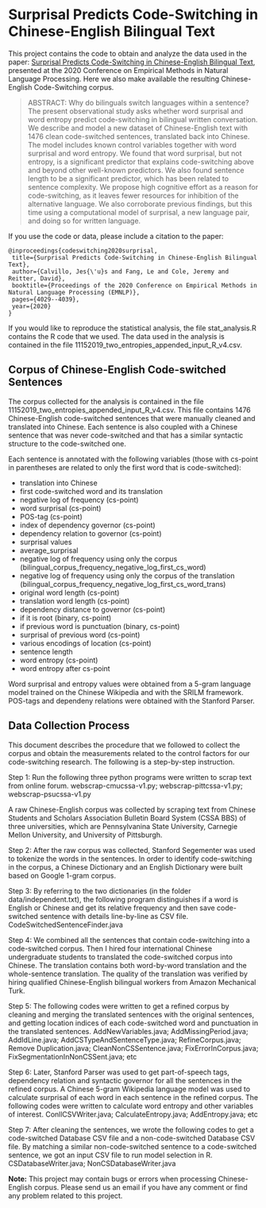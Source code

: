 # Surprisal Predicts Code-Switching in Chinese-English Bilingual Text

 This project contains the code to obtain and analyze the data used in the paper: [Surprisal Predicts Code-Switching in Chinese-English Bilingual Text]( https://www.aclweb.org/anthology/2020.emnlp-main.330.pdf
), presented at the 2020 Conference on Empirical Methods in Natural Language Processing. Here we also make available the resulting Chinese-English Code-Switching corpus.
 
 
 >ABSTRACT:
 Why do bilinguals switch languages within
a sentence? The present observational study
asks whether word surprisal and word entropy predict code-switching in bilingual written conversation. We describe and model a
new dataset of Chinese-English text with 1476
clean code-switched sentences, translated back
into Chinese. The model includes known
control variables together with word surprisal
and word entropy. We found that word surprisal, but not entropy, is a significant predictor that explains code-switching above and beyond other well-known predictors. We also
found sentence length to be a significant predictor, which has been related to sentence complexity. We propose high cognitive effort as a
reason for code-switching, as it leaves fewer
resources for inhibition of the alternative language. We also corroborate previous findings,
but this time using a computational model of
surprisal, a new language pair, and doing so
for written language.
 
 If you use the code or data, please include a citation to the paper:
 ```
@inproceedings{codeswitching2020surprisal,
  title={Surprisal Predicts Code-Switching in Chinese-English Bilingual Text},
  author={Calvillo, Jes{\'u}s and Fang, Le and Cole, Jeremy and Reitter, David},
  booktitle={Proceedings of the 2020 Conference on Empirical Methods in Natural Language Processing (EMNLP)},  
  pages={4029--4039}, 
  year={2020}
}
```
If you would like to reproduce the statistical analysis, the file stat_analysis.R contains the R code that we used. The data used in the analysis is contained in the file 11152019_two_entropies_appended_input_R_v4.csv.

## Corpus of Chinese-English Code-switched Sentences

The corpus collected for the analysis is contained in the file 11152019_two_entropies_appended_input_R_v4.csv. This file contains 1476 Chinese-English code-switched sentences that were manually cleaned and translated into Chinese. Each sentence is also coupled with a Chinese sentence that was never code-switched and that has a similar syntactic structure to the code-switched one. 

Each sentence is annotated with the following variables (those with cs-point in parentheses are related to only the first word that is code-switched):

* translation into Chinese
* first code-switched word and its translation
* negative log of frequency (cs-point)
* word surprisal (cs-point)
* POS-tag (cs-point)
* index of dependency governor (cs-point)
* dependency relation to governor (cs-point)
* surprisal values
* average_surprisal
* negative log of frequency using only the corpus (bilingual_corpus_frequency_negative_log_first_cs_word)
* negative log of frequency using only the corpus of the translation (bilingual_corpus_frequency_negative_log_first_cs_word_trans)
* original word length (cs-point)
* translation word length (cs-point)
* dependency distance to governor (cs-point)
* if it is root (binary, cs-point)
* if previous word is punctuation (binary, cs-point)
* surprisal of previous word (cs-point)
* various encodings of location (cs-point)
* sentence length
* word entropy (cs-point)
* word entropy after cs-point

Word surprisal and entropy values were obtained from a 5-gram language model trained on the Chinese Wikipedia and with the SRILM framework.
POS-tags and dependeny relations were obtained with the Stanford Parser.

## Data Collection Process

This document describes the procedure that we followed to collect the corpus and obtain the measurements related to the control factors for our code-switching research. The following is a step-by-step instruction.

Step 1: 
Run the following three python programs were written to scrap text from online forum.
webscrap-cmucssa-v1.py; webscrap-pittcssa-v1.py; webscrap-psucssa-v1.py

A raw Chinese-English corpus was collected by scraping text from Chinese Students and Scholars Association Bulletin Board System (CSSA BBS) of three universities, which are Pennsylvanina State University, Carnegie Mellon University, and University of Pittsburgh.

Step 2: 
After the raw corpus was collected, Stanford Segementer was used to tokenize the words in the sentences. In order to identify code-switching in the corpus, a Chinese Dictionary and an English Dictionary were built based on Google 1-gram corpus. 

Step 3:
By referring to the two dictionaries (in the folder data/independent.txt), the following program distinguishes if a word is English or Chinese and get its relative frequency and then save code-switched sentence with details line-by-line as CSV file.
CodeSwitchedSentenceFinder.java

Step 4:
We combined all the sentences that contain code-switching into a code-switched corpus. Then I hired four international Chinese undergraduate students to translated the code-switched corpus into Chinese. The translation contains both word-by-word translation and the whole-sentence translation. The quality of the translation was verified by hiring qualified Chinese-English bilingual workers from Amazon Mechanical Turk.

Step 5:
The following codes were written to get a refined corpus by cleaning and merging the translated sentences with the original sentences, and getting location indices of each code-switched word and punctuation in the translated sentences.
AddNewVariables.java; AddMissingPeriod.java; AddIdLine.java; AddCSTypeAndSentenceType.java;
RefineCorpus.java; Remove Duplication.java; CleanNonCSSentence.java; FixErrorInCorpus.java; FixSegmentationInNonCSSent.java; etc

Step 6:
Later, Stanford Parser was used to get part-of-speech tags, dependency relation and syntactic governor for all the sentences in the refined corpus. A Chinese 5-gram Wikipedia language model was used to calculate surprisal of each word in each sentence in the refined corpus. The following codes were written to calculate word entropy and other variables of interest.
ConllCSVWriter.java; CalculateEntropy.java; AddEntropy.java; etc

Step 7:
After cleaning the sentences, we wrote the following codes to get a code-switched Database CSV file and a non-code-switched Database CSV file. By matching a similar non-code-switched sentence to a code-switched sentence, we got an input CSV file to run model selection in R.
CSDatabaseWriter.java; NonCSDatabaseWriter.java

**Note:**
This project may contain bugs or errors when processing Chinese-English corpus. Please send us an email if you have any comment or find any problem related to this project. 

